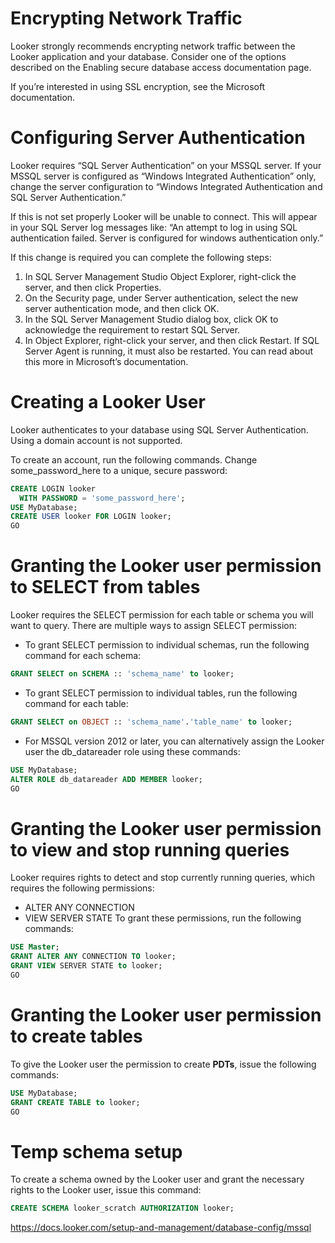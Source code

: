 # Encrypting Network Traffic
Looker strongly recommends encrypting network traffic between the Looker application and your database. Consider one of the options described on the Enabling secure database access documentation page.

If you’re interested in using SSL encryption, see the Microsoft documentation.


# Configuring Server Authentication
Looker requires “SQL Server Authentication” on your MSSQL server. If your MSSQL server is configured as “Windows Integrated Authentication” only, change the server configuration to “Windows Integrated Authentication and SQL Server Authentication.”

If this is not set properly Looker will be unable to connect. This will appear in your SQL Server log messages like: “An attempt to log in using SQL authentication failed. Server is configured for windows authentication only.”

If this change is required you can complete the following steps:
1. In SQL Server Management Studio Object Explorer, right-click the server, and then click Properties.
2. On the Security page, under Server authentication, select the new server authentication mode, and then click OK.
3. In the SQL Server Management Studio dialog box, click OK to acknowledge the requirement to restart SQL Server.
4. In Object Explorer, right-click your server, and then click Restart. If SQL Server Agent is running, it must also be restarted.
You can read about this more in Microsoft’s documentation.


# Creating a Looker User

Looker authenticates to your database using SQL Server Authentication. Using a domain account is not supported.

To create an account, run the following commands. Change some_password_here to a unique, secure password:
```sql
CREATE LOGIN looker
  WITH PASSWORD = 'some_password_here';
USE MyDatabase;
CREATE USER looker FOR LOGIN looker;
GO
```


# Granting the Looker user permission to SELECT from tables
Looker requires the SELECT permission for each table or schema you will want to query. There are multiple ways to assign SELECT permission:
- To grant SELECT permission to individual schemas, run the following command for each schema:
```sql
GRANT SELECT on SCHEMA :: 'schema_name' to looker;
```
- To grant SELECT permission to individual tables, run the following command for each table:
```sql
GRANT SELECT on OBJECT :: 'schema_name'.'table_name' to looker;
```
- For MSSQL version 2012 or later, you can alternatively assign the Looker user the db_datareader role using these commands:
```sql
USE MyDatabase;
ALTER ROLE db_datareader ADD MEMBER looker;
GO
```

# Granting the Looker user permission to view and stop running queries
Looker requires rights to detect and stop currently running queries, which requires the following permissions:

- ALTER ANY CONNECTION
- VIEW SERVER STATE
To grant these permissions, run the following commands:
```sql
USE Master;
GRANT ALTER ANY CONNECTION TO looker;
GRANT VIEW SERVER STATE to looker;
GO
```
# Granting the Looker user permission to create tables
To give the Looker user the permission to create **PDTs**, issue the following commands:
```sql
USE MyDatabase;
GRANT CREATE TABLE to looker;
GO
```

# Temp schema setup
To create a schema owned by the Looker user and grant the necessary rights to the Looker user, issue this command:
```sql
CREATE SCHEMA looker_scratch AUTHORIZATION looker;
```



https://docs.looker.com/setup-and-management/database-config/mssql
